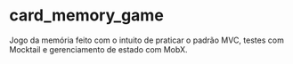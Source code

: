 # card_memory_game

Jogo da memória feito com o intuito de praticar o padrão MVC, testes com Mocktail e gerenciamento de estado com MobX.
